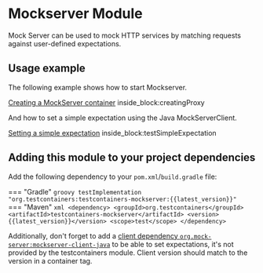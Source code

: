 # Mockserver Module

Mock Server can be used to mock HTTP services by matching requests against user-defined expectations.

## Usage example

The following example shows how to start Mockserver.

<!--codeinclude-->
[Creating a MockServer container](../../modules/mockserver/src/test/java/org/testcontainers/mockserver/MockServerContainerTest.java) inside_block:creatingProxy
<!--/codeinclude-->

And how to set a simple expectation using the Java MockServerClient.

<!--codeinclude-->
[Setting a simple expectation](../../modules/mockserver/src/test/java/org/testcontainers/mockserver/MockServerContainerTest.java) inside_block:testSimpleExpectation
<!--/codeinclude-->

## Adding this module to your project dependencies

Add the following dependency to your `pom.xml`/`build.gradle` file:

=== "Gradle"
    ```groovy
    testImplementation "org.testcontainers:testcontainers-mockserver:{{latest_version}}"
    ```
=== "Maven"
    ```xml
    <dependency>
        <groupId>org.testcontainers</groupId>
        <artifactId>testcontainers-mockserver</artifactId>
        <version>{{latest_version}}</version>
        <scope>test</scope>
    </dependency>
    ```

Additionally, don't forget to add a [client dependency `org.mock-server:mockserver-client-java`](https://search.maven.org/search?q=mockserver-client-java) 
to be able to set expectations, it's not provided by the testcontainers module. Client version should match to the version in a container tag.
